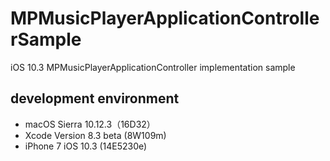 # MPMusicPlayerApplicationControllerSample
iOS 10.3 MPMusicPlayerApplicationController implementation sample

## development environment
- macOS Sierra 10.12.3（16D32）
- Xcode Version 8.3 beta (8W109m)
- iPhone 7 iOS 10.3 (14E5230e)
